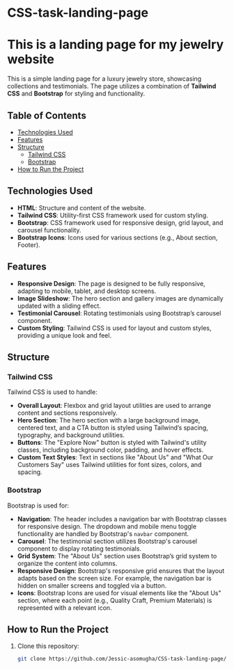 # CSS-task-landing-page
# This is a landing page for my jewelry website

This is a simple landing page for a luxury jewelry store, showcasing collections and testimonials. The page utilizes a combination of **Tailwind CSS** and **Bootstrap** for styling and functionality.

## Table of Contents
- [Technologies Used](#technologies-used)
- [Features](#features)
- [Structure](#structure)
  - [Tailwind CSS](#tailwind-css)
  - [Bootstrap](#bootstrap)
- [How to Run the Project](#how-to-run-the-project)

## Technologies Used
- **HTML**: Structure and content of the website.
- **Tailwind CSS**: Utility-first CSS framework used for custom styling.
- **Bootstrap**: CSS framework used for responsive design, grid layout, and carousel functionality.
- **Bootstrap Icons**: Icons used for various sections (e.g., About section, Footer).

## Features
- **Responsive Design**: The page is designed to be fully responsive, adapting to mobile, tablet, and desktop screens.
- **Image Slideshow**: The hero section and gallery images are dynamically updated with a sliding effect.
- **Testimonial Carousel**: Rotating testimonials using Bootstrap’s carousel component.
- **Custom Styling**: Tailwind CSS is used for layout and custom styles, providing a unique look and feel.

## Structure

### Tailwind CSS
Tailwind CSS is used to handle:
- **Overall Layout**: Flexbox and grid layout utilities are used to arrange content and sections responsively.
- **Hero Section**: The hero section with a large background image, centered text, and a CTA button is styled using Tailwind’s spacing, typography, and background utilities.
- **Buttons**: The "Explore Now" button is styled with Tailwind's utility classes, including background color, padding, and hover effects.
- **Custom Text Styles**: Text in sections like "About Us" and "What Our Customers Say" uses Tailwind utilities for font sizes, colors, and spacing.

### Bootstrap
Bootstrap is used for:
- **Navigation**: The header includes a navigation bar with Bootstrap classes for responsive design. The dropdown and mobile menu toggle functionality are handled by Bootstrap's `navbar` component.
- **Carousel**: The testimonial section utilizes Bootstrap's carousel component to display rotating testimonials.
- **Grid System**: The "About Us" section uses Bootstrap’s grid system to organize the content into columns.
- **Responsive Design**: Bootstrap's responsive grid ensures that the layout adapts based on the screen size. For example, the navigation bar is hidden on smaller screens and toggled via a button.
- **Icons**: Bootstrap Icons are used for visual elements like the "About Us" section, where each point (e.g., Quality Craft, Premium Materials) is represented with a relevant icon.

## How to Run the Project

1. Clone this repository:
   ```bash
   git clone https://github.com/Jessic-asomugha/CSS-task-landing-page/tree/main
